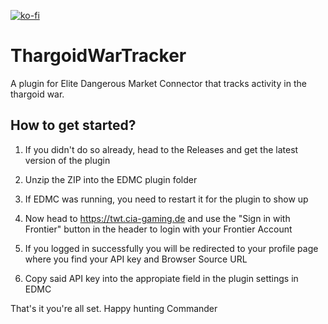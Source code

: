 [![ko-fi](https://ko-fi.com/img/githubbutton_sm.svg)](https://ko-fi.com/M4M3IRXZV)

# ThargoidWarTracker
A plugin for Elite Dangerous Market Connector that tracks activity in the thargoid war.

## How to get started?
1. If you didn't do so already, head to the Releases and get the latest version of the plugin

2. Unzip the ZIP into the EDMC plugin folder

3. If EDMC was running, you need to restart it for the plugin to show up

4. Now head to https://twt.cia-gaming.de and use the "Sign in with Frontier" button in the header to login with your Frontier Account

5. If you logged in successfully you will be redirected to your profile page where you find your API key and Browser Source URL

6. Copy said API key into the appropiate field in the plugin settings in EDMC

That's it you're all set. Happy hunting Commander
